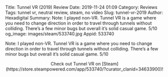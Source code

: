Title: Tunnel VR (2019) Review
Date: 2019-11-24 01:09
Category: Reviews
Tags: tunnel vr, neutral review, steam, no video
Slug: tunnel-vr-2019
Author: Hexadigital
Summary: Note: I played non-VR. Tunnel VR is a game where you need to change direction in order to travel through tunnels without colliding. There’s a few minor bugs but overall it’s solid casual game. 5/10
og_image: images/steam/533740.jpg
Appid: 533740

Note: I played non-VR. Tunnel VR is a game where you need to change direction in order to travel through tunnels without colliding. There’s a few minor bugs but overall it’s solid casual game. 5/10

<center>Check out Tunnel VR on [Steam](https://store.steampowered.com/app/533740/?curator_clanid=34633900)!</center>